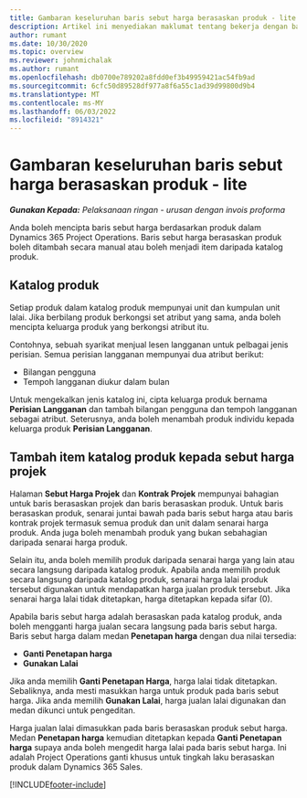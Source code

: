 ```yaml
---
title: Gambaran keseluruhan baris sebut harga berasaskan produk - lite
description: Artikel ini menyediakan maklumat tentang bekerja dengan baris sebut harga berasaskan produk.
author: rumant
ms.date: 10/30/2020
ms.topic: overview
ms.reviewer: johnmichalak
ms.author: rumant
ms.openlocfilehash: db0700e789202a8fdd0ef3b49959421ac54fb9ad
ms.sourcegitcommit: 6cfc50d89528df977a8f6a55c1ad39d99800d9b4
ms.translationtype: MT
ms.contentlocale: ms-MY
ms.lasthandoff: 06/03/2022
ms.locfileid: "8914321"
---
```

# <a name="product-based-quote-lines-overview---lite"></a>Gambaran keseluruhan baris sebut harga berasaskan produk - lite

_**Gunakan Kepada:** Pelaksanaan ringan - urusan dengan invois proforma_

Anda boleh mencipta baris sebut harga berdasarkan produk dalam Dynamics 365 Project Operations. Baris sebut harga berasaskan produk boleh ditambah secara manual atau boleh menjadi item daripada katalog produk.

## <a name="product-catalog"></a>Katalog produk

Setiap produk dalam katalog produk mempunyai unit dan kumpulan unit lalai. Jika berbilang produk berkongsi set atribut yang sama, anda boleh mencipta keluarga produk yang berkongsi atribut itu. 

Contohnya, sebuah syarikat menjual lesen langganan untuk pelbagai jenis perisian. Semua perisian langganan mempunyai dua atribut berikut:

- Bilangan pengguna
- Tempoh langganan diukur dalam bulan

Untuk mengekalkan jenis katalog ini, cipta keluarga produk bernama **Perisian Langganan** dan tambah bilangan pengguna dan tempoh langganan sebagai atribut. Seterusnya, anda boleh menambah produk individu kepada keluarga produk **Perisian Langganan**.

## <a name="add-product-catalog-items-to-a-project-quote"></a>Tambah item katalog produk kepada sebut harga projek

Halaman **Sebut Harga Projek** dan **Kontrak Projek** mempunyai bahagian untuk baris berasaskan projek dan baris berasaskan produk. Untuk baris berasaskan produk, senarai juntai bawah pada baris sebut harga atau baris kontrak projek termasuk semua produk dan unit dalam senarai harga produk. Anda juga boleh menambah produk yang bukan sebahagian daripada senarai harga produk.

Selain itu, anda boleh memilih produk daripada senarai harga yang lain atau secara langsung daripada katalog produk. Apabila anda memilih produk secara langsung daripada katalog produk, senarai harga lalai produk tersebut digunakan untuk mendapatkan harga jualan produk tersebut. Jika senarai harga lalai tidak ditetapkan, harga ditetapkan kepada sifar (0).

Apabila baris sebut harga adalah berasaskan pada katalog produk, anda boleh mengganti harga jualan secara langsung pada baris sebut harga. Baris sebut harga dalam medan **Penetapan harga** dengan dua nilai tersedia:

- **Ganti Penetapan harga**
- **Gunakan Lalai**

Jika anda memilih **Ganti Penetapan Harga**, harga lalai tidak ditetapkan. Sebaliknya, anda mesti masukkan harga untuk produk pada baris sebut harga. Jika anda memilih **Gunakan Lalai**, harga jualan lalai digunakan dan medan dikunci untuk pengeditan.

Harga jualan lalai dimasukkan pada baris berasaskan produk sebut harga. Medan **Penetapan harga** kemudian ditetapkan kepada **Ganti Penetapan harga** supaya anda boleh mengedit harga lalai pada baris sebut harga. Ini adalah Project Operations ganti khusus untuk tingkah laku berasaskan produk dalam Dynamics 365 Sales.


[!INCLUDE[footer-include](../../includes/footer-banner.md)]
